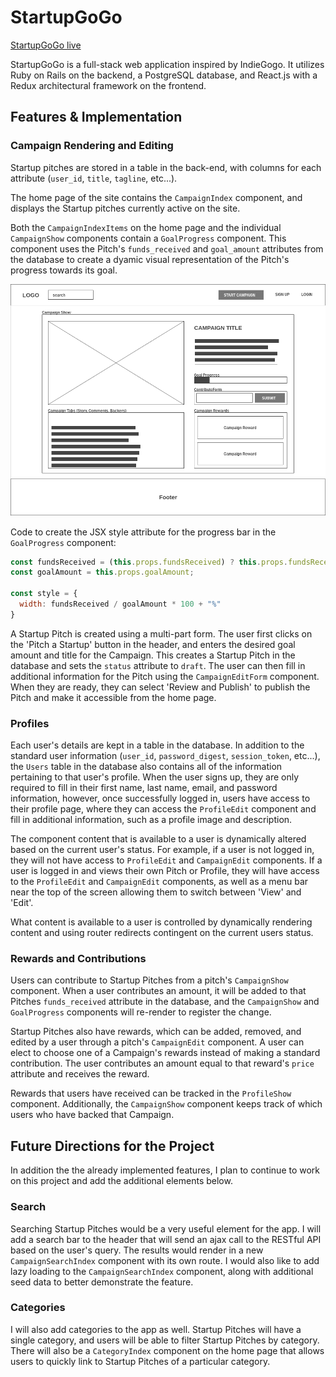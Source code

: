 # StartupGoGo

[StartupGoGo live][site]

[site]: http://www.startupgogo.xyz

StartupGoGo is a full-stack web application inspired by IndieGogo.  It utilizes Ruby on Rails on the backend, a PostgreSQL database, and React.js with a Redux architectural framework on the frontend.

## Features & Implementation

### Campaign Rendering and Editing

Startup pitches are stored in a table in the back-end, with columns for each attribute (`user_id`, `title`, `tagline`, etc...).

The home page of the site contains the `CampaignIndex` component, and displays the Startup pitches currently active on the site.

Both the `CampaignIndexItems` on the home page and the individual `CampaignShow` components contain a `GoalProgress` component. This component uses the Pitch's `funds_received` and `goal_amount` attributes from the database to create a dyamic visual representation of the Pitch's progress towards its goal.

![image of campaign detail](docs/wireframes/View-Campaign.png)

Code to create the JSX style attribute for the progress bar in the `GoalProgress` component:

```javascript
const fundsReceived = (this.props.fundsReceived) ? this.props.fundsReceived : 0;
const goalAmount = this.props.goalAmount;

const style = {
  width: fundsReceived / goalAmount * 100 + "%"
}
```

A Startup Pitch is created using a multi-part form. The user first clicks on the 'Pitch a Startup' button in the header, and enters the desired goal amount and title for the Campaign. This creates a Startup Pitch in the database and sets the `status` attribute to `draft`. The user can then fill in additional information for the Pitch using the `CampaignEditForm` component. When they are ready, they can select 'Review and Publish' to publish the Pitch and make it accessible from the home page.

### Profiles

Each user's details are kept in a table in the database. In addition to the standard user information (`user_id`, `password_digest`, `session_token`, etc...), the `Users` table in the database also contains all of the information pertaining to that user's profile. When the user signs up, they are only required to fill in their first name, last name, email, and password information, however, once successfully logged in, users have access to their profile page, where they can access the `ProfileEdit` component and fill in additional information, such as a profile image and description.

The component content that is available to a user is dynamically altered based on the current user's status. For example, if a user is not logged in, they will not have access to `ProfileEdit` and `CampaignEdit` components. If a user is logged in and views their own Pitch or Profile, they will have access to the `ProfileEdit` and `CampaignEdit` components, as well as a menu bar near the top of the screen allowing them to switch between 'View' and 'Edit'.

What content is available to a user is controlled by dynamically rendering content and using router redirects contingent on the current users status.

### Rewards and Contributions

Users can contribute to Startup Pitches from a pitch's `CampaignShow` component. When a user contributes an amount, it will be added to that Pitches `funds_received` attribute in the database, and the `CampaignShow` and `GoalProgress` components will re-render to register the change.

Startup Pitches also have rewards, which can be added, removed, and edited by a user through a pitch's `CampaignEdit` component. A user can elect to choose one of a Campaign's rewards instead of making a standard contribution. The user contributes an amount equal to that reward's `price` attribute and receives the reward.

Rewards that users have received can be tracked in the `ProfileShow` component. Additionally, the `CampaignShow` component keeps track of which users who have backed that Campaign.

## Future Directions for the Project

In addition the the already implemented features, I plan to continue to work on this project and add the additional elements below.

### Search

Searching Startup Pitches would be a very useful element for the app. I will add a search bar to the header that will send an ajax call to the RESTful API based on the user's query. The results would render in a new `CampaignSearchIndex` component with its own route. I would also like to add lazy loading to the `CampaignSearchIndex` component, along with additional seed data to better demonstrate the feature.

### Categories

I will also add categories to the app as well. Startup Pitches will have a single category, and users will be able to filter Startup Pitches by category. There will also be a `CategoryIndex` component on the home page that allows users to quickly link to Startup Pitches of a particular category.
